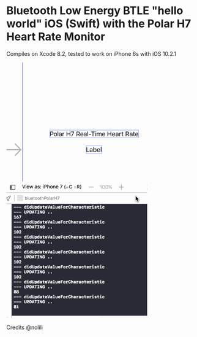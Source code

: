 # Bluetooth Low Energy BTLE "hello world" iOS (Swift) with the Polar H7 Heart Rate Monitor

Compiles on Xcode 8.2, tested to work on iPhone 6s with iOS 10.2.1

![Demo](polarH7-iOS-Swift.gif)

Credits @nolili
